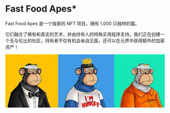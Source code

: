 # Fast Food Apes*

Fast Food Apes 是一个独家的 NFT 项目，拥有 1.000 只独特的猿。

它们融合了稀有和真实的艺术，并由持有人的特殊实用程序支持。我们正在创建一个无与伦比的社区，持有者不仅有机会亲自见面，还可以在元界中获得额外的加密资产！

![nft](1423213.jpg)
